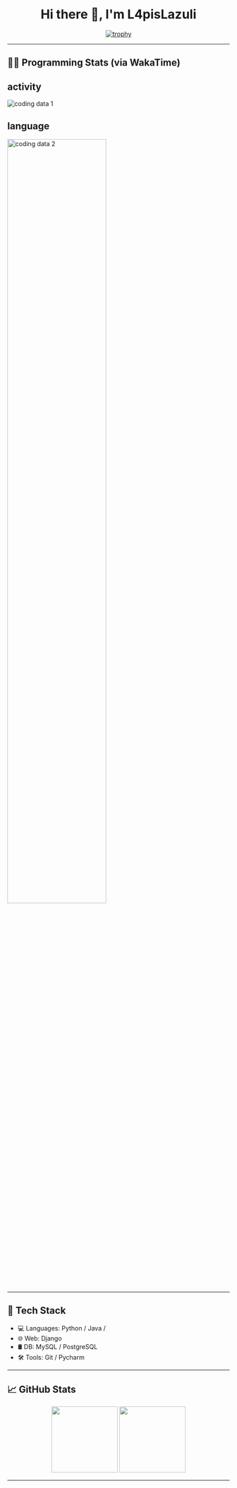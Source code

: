 <h1 align="center">Hi there 👋, I'm L4pisLazuli</h1>

<p align="center">
  <a href="https://github.com/L4pisLazuli">
    <img src="https://github-profile-trophy.vercel.app/?username=L4pisLazuli&theme=gruvbox&rank=SSS,SS,S,AAA,AA,A,B,C&margin-w=10&margin-h=15" alt="trophy" />
  </a>
</p>

---

## 🧑‍💻 Programming Stats (via WakaTime)
<p align="center">
  <h2>activity</h2>
  <img src="https://wakatime.com/share/@Lapis/871b099c-e00e-424b-bf30-e7f6e7875846.svg" alt="coding data 1" />
  <h2>language</h2>
  <img src="https://wakatime.com/share/@Lapis/4d756227-3993-41bb-8536-836fba5053e6.svg" alt="coding data 2" width="66.666%" />
</p>

---

## 🔧 Tech Stack

- 💻 Languages: Python / Java /
- 🌐 Web: Django
- 🛢️ DB: MySQL / PostgreSQL 
- 🛠️ Tools: Git / Pycharm

---

## 📈 GitHub Stats

<p align="center">
  <img src="https://github-readme-stats.vercel.app/api?username=L4pisLazuli&show_icons=true&theme=gruvbox" height="150" />
  <img src="https://github-readme-stats.vercel.app/api/top-langs/?username=L4pisLazuli&layout=compact&theme=gruvbox" height="150" />
</p>

---
